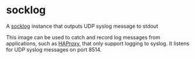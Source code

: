 # socklog
A [socklog] instance that outputs UDP syslog message to stdout

This image can be used to catch and record log messages from applications, such
as [HAProxy], that only support logging to syslog. It listens for UDP syslog
messages on port 8514.

[socklog]: http://smarden.org/socklog/
[HAProxy]: https://www.haproxy.org/
